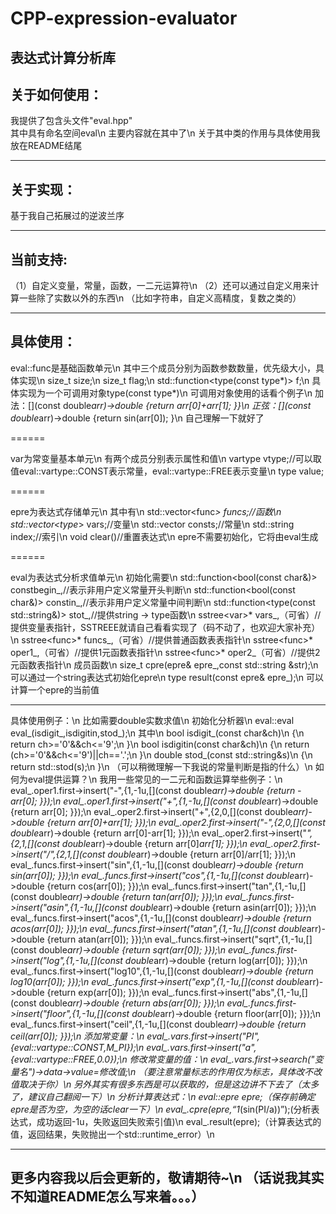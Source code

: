 # CPP-expression-evaluator
表达式计算分析库
-----------------------------------------------
关于如何使用：
----------------------------------------------
我提供了包含头文件"eval.hpp"<br>
其中具有命名空间eval\n
主要内容就在其中了\n
关于其中类的作用与具体使用我放在README结尾

-----------------------------------------------
关于实现：
----------------------------------------------
基于我自己拓展过的逆波兰序

---------------------------------------------
当前支持:
----------------------------------------------
  （1）自定义变量，常量，函数，一二元运算符\n
  （2）还可以通过自定义用来计算一些除了实数以外的东西\n
  （比如字符串，自定义高精度，复数之类的）
  
------------------------------------------------
具体使用：
----------------------------------------------

eval::func是基础函数单元\n
其中三个成员分别为函数参数数量，优先级大小，具体实现\n
size_t size;\n
size_t flag;\n
std::function<type(const type*)> f;\n
具体实现为一个可调用对象type(const type*)\n
可调用对象使用的话看个例子\n
加法：[](const double*arr)->double {return arr[0]+arr[1]; }}\n
正弦：[](const double*arr)->double {return sin(arr[0]); }\n
自己理解一下就好了

======

var为常变量基本单元\n
有两个成员分别表示属性和值\n
vartype vtype;//可以取值eval::vartype::CONST表示常量，eval::vartype::FREE表示变量\n
type value;

======

epre为表达式存储单元\n
其中有\n
std::vector<func<type>*> funcs;//函数\n
std::vector<type*> vars;//变量\n
std::vector<type> consts;//常量\n
std::string index;//索引\n
void clear()//重置表达式\n
epre不需要初始化，它将由eval生成

======

eval为表达式分析求值单元\n
初始化需要\n
std::function<bool(const char&)> constbegin_,//表示非用户定义常量开头判断\n
std::function<bool(const char&)> constin_,//表示非用户定义常量中间判断\n
std::function<type(const std::string&)> stot_,//提供string -> type函数\n
sstree<var<type>>* vars_,（可省）//提供变量表指针，SSTREEE就请自己看看实现了（码不动了，也欢迎大家补充）\n
sstree<func<type>>* funcs_,（可省）//提供普通函数表表指针\n
sstree<func<type>>* oper1_,（可省）//提供1元函数表指针\n
sstree<func<type>>* oper2_（可省）//提供2元函数表指针\n
成员函数\n
size_t cpre(epre<type>& epre_,const std::string &str);\n
可以通过一个string表达式初始化epre\n
type result(const epre<type>& epre_);\n
可以计算一个epre的当前值

----------------------------------------------

具体使用例子：\n
比如需要double实数求值\n
初始化分析器\n
eval::eval<double> eval_(isdigit_,isdigitin,stod_);\n
其中\n
bool isdigit_(const char&ch)\n
{\n
    return ch>='0'&&ch<='9';\n
}\n
bool isdigitin(const char&ch)\n
{\n
    return (ch>='0'&&ch<='9')||ch=='.';\n
}\n
double stod_(const std::string&s)\n
{\n
    return std::stod(s);\n
}\n
（可以稍微理解一下我说的常量判断是指的什么）\n
如何为eval提供运算？\n
我用一些常见的一二元和函数运算举些例子：\n
    eval_.oper1.first->insert("-",{1,-1u,[](const double*arr)->double {return -arr[0]; }});\n
    eval_.oper1.first->insert("+",{1,-1u,[](const double*arr)->double {return arr[0]; }});\n
    eval_.oper2.first->insert("+",{2,0,[](const double*arr)->double {return arr[0]+arr[1]; }});\n
    eval_.oper2.first->insert("-",{2,0,[](const double*arr)->double {return arr[0]-arr[1]; }});\n
    eval_.oper2.first->insert("*",{2,1,[](const double*arr)->double {return arr[0]*arr[1]; }});\n
    eval_.oper2.first->insert("/",{2,1,[](const double*arr)->double {return arr[0]/arr[1]; }});\n
    eval_.funcs.first->insert("sin",{1,-1u,[](const double*arr)->double {return sin(arr[0]); }});\n
    eval_.funcs.first->insert("cos",{1,-1u,[](const double*arr)->double {return cos(arr[0]); }});\n
    eval_.funcs.first->insert("tan",{1,-1u,[](const double*arr)->double {return tan(arr[0]); }});\n
    eval_.funcs.first->insert("asin",{1,-1u,[](const double*arr)->double {return asin(arr[0]); }});\n
    eval_.funcs.first->insert("acos",{1,-1u,[](const double*arr)->double {return acos(arr[0]); }});\n
    eval_.funcs.first->insert("atan",{1,-1u,[](const double*arr)->double {return atan(arr[0]); }});\n
    eval_.funcs.first->insert("sqrt",{1,-1u,[](const double*arr)->double {return sqrt(arr[0]); }});\n
    eval_.funcs.first->insert("log",{1,-1u,[](const double*arr)->double {return log(arr[0]); }});\n
    eval_.funcs.first->insert("log10",{1,-1u,[](const double*arr)->double {return log10(arr[0]); }});\n
    eval_.funcs.first->insert("exp",{1,-1u,[](const double*arr)->double {return exp(arr[0]); }});\n
    eval_.funcs.first->insert("abs",{1,-1u,[](const double*arr)->double {return abs(arr[0]); }});\n
    eval_.funcs.first->insert("floor",{1,-1u,[](const double*arr)->double {return floor(arr[0]); }});\n
    eval_.funcs.first->insert("ceil",{1,-1u,[](const double*arr)->double {return ceil(arr[0]); }});\n
添加常变量：\n
    eval_.vars.first->insert("PI",{eval::vartype::CONST,M_PI});\n
    eval_.vars.first->insert("a",{eval::vartype::FREE,0.0});\n
修改常变量的值：\n
    eval_.vars.first->search("变量名")->data->value=修改值;\n
    （要注意常量标志的作用仅为标志，具体改不改值取决于你）\n
    另外其实有很多东西是可以获取的，但是这边讲不下去了（太多了，建议自己翻阅一下）\n
分析计算表达式：\n
    eval::epre<double> epre;（保存前确定epre是否为空，为空的话clear一下）\n
    eval_.cpre(epre,“1*(sin(PI/a))”);(分析表达式，成功返回-1u，失败返回失败索引值)\n
    eval_.result(epre);（计算表达式的值，返回结果，失败抛出一个std::runtime_error）\n
    
-----------------------------------------------
更多内容我以后会更新的，敬请期待~\n
（话说我其实不知道README怎么写来着。。。）
-----------------------------------------------
